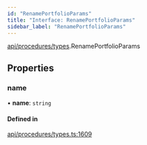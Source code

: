 ```yaml
---
id: "RenamePortfolioParams"
title: "Interface: RenamePortfolioParams"
sidebar_label: "RenamePortfolioParams"
---
```


[api/procedures/types](../../../../../modules/API/Procedures/Types/Types.md).RenamePortfolioParams

## Properties

### name

• **name**: `string`

#### Defined in

[api/procedures/types.ts:1609](https://github.com/PolymeshAssociation/polymesh-sdk/blob/8a9e72221/src/api/procedures/types.ts#L1609)
